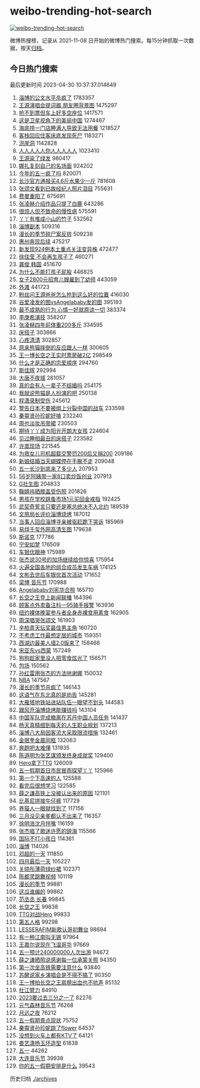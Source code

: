 # weibo-trending-hot-search

[![weibo-trending-hot-search](https://github.com/ameizi/weibo-trending-hot-search/actions/workflows/ci.yml/badge.svg)](https://github.com/ameizi/weibo-trending-hot-search/actions/workflows/ci.yml)

微博热搜榜，记录从 2021-11-08 日开始的微博热门搜索。每15分钟抓取一次数据，按天[归档](./archives)。

## 今日热门搜索

<!-- BEGIN --> 
最后更新时间 2023-04-30 10:37:37.014649 
1. [淄博的公文水平杀疯了](https://s.weibo.com/weibo?q=%E6%B7%84%E5%8D%9A%E7%9A%84%E5%85%AC%E6%96%87%E6%B0%B4%E5%B9%B3%E6%9D%80%E7%96%AF%E4%BA%86&t=31&band_rank=2&Refer=top) 1783357
1. [王源演唱会提词器 朋友圈背景图](https://s.weibo.com/weibo?q=%E7%8E%8B%E6%BA%90%E6%BC%94%E5%94%B1%E4%BC%9A%E6%8F%90%E8%AF%8D%E5%99%A8%20%E6%9C%8B%E5%8F%8B%E5%9C%88%E8%83%8C%E6%99%AF%E5%9B%BE&t=31&band_rank=1&Refer=top) 1475297
1. [抢不到票但车上好多空座位](https://s.weibo.com/weibo?q=%23%E6%8A%A2%E4%B8%8D%E5%88%B0%E7%A5%A8%E4%BD%86%E8%BD%A6%E4%B8%8A%E5%A5%BD%E5%A4%9A%E7%A9%BA%E5%BA%A7%E4%BD%8D%23&t=31&band_rank=31&Refer=top) 1417571
1. [这是卫星视角下的美丽中国](https://s.weibo.com/weibo?q=%23%E8%BF%99%E6%98%AF%E5%8D%AB%E6%98%9F%E8%A7%86%E8%A7%92%E4%B8%8B%E7%9A%84%E7%BE%8E%E4%B8%BD%E4%B8%AD%E5%9B%BD%23&t=31&band_rank=3&Refer=top) 1274467
1. [海底捞一门店睡满人导致无法用餐](https://s.weibo.com/weibo?q=%23%E6%B5%B7%E5%BA%95%E6%8D%9E%E4%B8%80%E9%97%A8%E5%BA%97%E7%9D%A1%E6%BB%A1%E4%BA%BA%E5%AF%BC%E8%87%B4%E6%97%A0%E6%B3%95%E7%94%A8%E9%A4%90%23&t=31&band_rank=1&Refer=top) 1218527
1. [客栈回应住客床底发现死尸](https://s.weibo.com/weibo?q=%23%E5%AE%A2%E6%A0%88%E5%9B%9E%E5%BA%94%E4%BD%8F%E5%AE%A2%E5%BA%8A%E5%BA%95%E5%8F%91%E7%8E%B0%E6%AD%BB%E5%B0%B8%23&t=31&band_rank=31&Refer=top) 1183271
1. [洪崖洞](https://s.weibo.com/weibo?q=%E6%B4%AA%E5%B4%96%E6%B4%9E&t=31&band_rank=2&Refer=top) 1142828
1. [人人人人人你人人人人人](https://s.weibo.com/weibo?q=%23%E4%BA%BA%E4%BA%BA%E4%BA%BA%E4%BA%BA%E4%BA%BA%E4%BD%A0%E4%BA%BA%E4%BA%BA%E4%BA%BA%E4%BA%BA%E4%BA%BA%23&t=31&band_rank=21&Refer=top) 1023410
1. [王源染了绿发](https://s.weibo.com/weibo?q=%23%E7%8E%8B%E6%BA%90%E6%9F%93%E4%BA%86%E7%BB%BF%E5%8F%91%23&t=31&band_rank=4&Refer=top) 980417
1. [娜扎复刻自己的名场面](https://s.weibo.com/weibo?q=%23%E5%A8%9C%E6%89%8E%E5%A4%8D%E5%88%BB%E8%87%AA%E5%B7%B1%E7%9A%84%E5%90%8D%E5%9C%BA%E9%9D%A2%23&t=31&band_rank=5&Refer=top) 924202
1. [今年的五一疯了吗](https://s.weibo.com/weibo?q=%23%E4%BB%8A%E5%B9%B4%E7%9A%84%E4%BA%94%E4%B8%80%E7%96%AF%E4%BA%86%E5%90%97%23&t=31&band_rank=6&Refer=top) 820071
1. [长沙官方通报买4.6斤水果少一斤](https://s.weibo.com/weibo?q=%23%E9%95%BF%E6%B2%99%E5%AE%98%E6%96%B9%E9%80%9A%E6%8A%A5%E4%B9%B04.6%E6%96%A4%E6%B0%B4%E6%9E%9C%E5%B0%91%E4%B8%80%E6%96%A4%23&t=31&band_rank=30&Refer=top) 781608
1. [张颂文看到已故经纪人照片泪目](https://s.weibo.com/weibo?q=%23%E5%BC%A0%E9%A2%82%E6%96%87%E7%9C%8B%E5%88%B0%E5%B7%B2%E6%95%85%E7%BB%8F%E7%BA%AA%E4%BA%BA%E7%85%A7%E7%89%87%E6%B3%AA%E7%9B%AE%23&t=31&band_rank=6&Refer=top) 755631
1. [费曼重阳了](https://s.weibo.com/weibo?q=%23%E8%B4%B9%E6%9B%BC%E9%87%8D%E9%98%B3%E4%BA%86%23&t=31&band_rank=28&Refer=top) 675691
1. [张凌赫介绍作品只提了白鹿](https://s.weibo.com/weibo?q=%23%E5%BC%A0%E5%87%8C%E8%B5%AB%E4%BB%8B%E7%BB%8D%E4%BD%9C%E5%93%81%E5%8F%AA%E6%8F%90%E4%BA%86%E7%99%BD%E9%B9%BF%23&t=31&band_rank=7&Refer=top) 643286
1. [很烦人但不致命的慢性病](https://s.weibo.com/weibo?q=%23%E5%BE%88%E7%83%A6%E4%BA%BA%E4%BD%86%E4%B8%8D%E8%87%B4%E5%91%BD%E7%9A%84%E6%85%A2%E6%80%A7%E7%97%85%23&t=31&band_rank=10&Refer=top) 575591
1. [丫丫有堆成小山的竹子](https://s.weibo.com/weibo?q=%23%E4%B8%AB%E4%B8%AB%E6%9C%89%E5%A0%86%E6%88%90%E5%B0%8F%E5%B1%B1%E7%9A%84%E7%AB%B9%E5%AD%90%23&t=31&band_rank=8&Refer=top) 532562
1. [淄博副本](https://s.weibo.com/weibo?q=%E6%B7%84%E5%8D%9A%E5%89%AF%E6%9C%AC&t=31&band_rank=8&Refer=top) 509316
1. [漫长的季节碎尸案反转](https://s.weibo.com/weibo?q=%23%E6%BC%AB%E9%95%BF%E7%9A%84%E5%AD%A3%E8%8A%82%E7%A2%8E%E5%B0%B8%E6%A1%88%E5%8F%8D%E8%BD%AC%23&t=31&band_rank=20&Refer=top) 509238
1. [惠州奔现后续](https://s.weibo.com/weibo?q=%E6%83%A0%E5%B7%9E%E5%A5%94%E7%8E%B0%E5%90%8E%E7%BB%AD&t=31&band_rank=11&Refer=top) 475217
1. [新发现924例本土重点关注变异株](https://s.weibo.com/weibo?q=%23%E6%96%B0%E5%8F%91%E7%8E%B0924%E4%BE%8B%E6%9C%AC%E5%9C%9F%E9%87%8D%E7%82%B9%E5%85%B3%E6%B3%A8%E5%8F%98%E5%BC%82%E6%A0%AA%23&t=31&band_rank=17&Refer=top) 472477
1. [徐佳莹 不会再生孩子了](https://s.weibo.com/weibo?q=%E5%BE%90%E4%BD%B3%E8%8E%B9%20%E4%B8%8D%E4%BC%9A%E5%86%8D%E7%94%9F%E5%AD%A9%E5%AD%90%E4%BA%86&t=31&band_rank=11&Refer=top) 460271
1. [龚俊 韩国](https://s.weibo.com/weibo?q=%E9%BE%9A%E4%BF%8A%20%E9%9F%A9%E5%9B%BD&t=31&band_rank=12&Refer=top) 451670
1. [为什么不能打孩子屁股](https://s.weibo.com/weibo?q=%23%E4%B8%BA%E4%BB%80%E4%B9%88%E4%B8%8D%E8%83%BD%E6%89%93%E5%AD%A9%E5%AD%90%E5%B1%81%E8%82%A1%23&t=31&band_rank=13&Refer=top) 446825
1. [女子2800元招育儿嫂雇到了幼师](https://s.weibo.com/weibo?q=%23%E5%A5%B3%E5%AD%902800%E5%85%83%E6%8B%9B%E8%82%B2%E5%84%BF%E5%AB%82%E9%9B%87%E5%88%B0%E4%BA%86%E5%B9%BC%E5%B8%88%23&t=31&band_rank=33&Refer=top) 443059
1. [外滩](https://s.weibo.com/weibo?q=%E5%A4%96%E6%BB%A9&t=31&band_rank=9&Refer=top) 441723
1. [粉丝问王源爸爸怎么抢到这么好的位置](https://s.weibo.com/weibo?q=%23%E7%B2%89%E4%B8%9D%E9%97%AE%E7%8E%8B%E6%BA%90%E7%88%B8%E7%88%B8%E6%80%8E%E4%B9%88%E6%8A%A2%E5%88%B0%E8%BF%99%E4%B9%88%E5%A5%BD%E7%9A%84%E4%BD%8D%E7%BD%AE%23&t=31&band_rank=14&Refer=top) 416030
1. [谷爱凌发的图vsAngelababy发的图](https://s.weibo.com/weibo?q=%23%E8%B0%B7%E7%88%B1%E5%87%8C%E5%8F%91%E7%9A%84%E5%9B%BEvsAngelababy%E5%8F%91%E7%9A%84%E5%9B%BE%23&t=31&band_rank=10&Refer=top) 395193
1. [最不成熟的行为 心情一好就原谅一切](https://s.weibo.com/weibo?q=%E6%9C%80%E4%B8%8D%E6%88%90%E7%86%9F%E7%9A%84%E8%A1%8C%E4%B8%BA%20%E5%BF%83%E6%83%85%E4%B8%80%E5%A5%BD%E5%B0%B1%E5%8E%9F%E8%B0%85%E4%B8%80%E5%88%87&t=31&band_rank=38&Refer=top) 383374
1. [李庚希演技](https://s.weibo.com/weibo?q=%E6%9D%8E%E5%BA%9A%E5%B8%8C%E6%BC%94%E6%8A%80&t=31&band_rank=13&Refer=top) 358207
1. [张凌赫四年前体重200多斤](https://s.weibo.com/weibo?q=%23%E5%BC%A0%E5%87%8C%E8%B5%AB%E5%9B%9B%E5%B9%B4%E5%89%8D%E4%BD%93%E9%87%8D200%E5%A4%9A%E6%96%A4%23&t=31&band_rank=17&Refer=top) 334595
1. [床搭子](https://s.weibo.com/weibo?q=%E5%BA%8A%E6%90%AD%E5%AD%90&t=31&band_rank=21&Refer=top) 303866
1. [心疼清清](https://s.weibo.com/weibo?q=%E5%BF%83%E7%96%BC%E6%B8%85%E6%B8%85&t=31&band_rank=14&Refer=top) 302857
1. [原来熊猫摔倒的反应跟人一样](https://s.weibo.com/weibo?q=%E5%8E%9F%E6%9D%A5%E7%86%8A%E7%8C%AB%E6%91%94%E5%80%92%E7%9A%84%E5%8F%8D%E5%BA%94%E8%B7%9F%E4%BA%BA%E4%B8%80%E6%A0%B7&t=31&band_rank=15&Refer=top) 300605
1. [王一博长空之王实时票房破2亿](https://s.weibo.com/weibo?q=%23%E7%8E%8B%E4%B8%80%E5%8D%9A%E9%95%BF%E7%A9%BA%E4%B9%8B%E7%8E%8B%E5%AE%9E%E6%97%B6%E7%A5%A8%E6%88%BF%E7%A0%B42%E4%BA%BF%23&t=31&band_rank=19&Refer=top) 298549
1. [什么才是正确的恋爱顺序](https://s.weibo.com/weibo?q=%23%E4%BB%80%E4%B9%88%E6%89%8D%E6%98%AF%E6%AD%A3%E7%A1%AE%E7%9A%84%E6%81%8B%E7%88%B1%E9%A1%BA%E5%BA%8F%23&t=31&band_rank=16&Refer=top) 294760
1. [斯佳辉](https://s.weibo.com/weibo?q=%E6%96%AF%E4%BD%B3%E8%BE%89&t=31&band_rank=20&Refer=top) 292994
1. [大唐不夜城](https://s.weibo.com/weibo?q=%E5%A4%A7%E5%94%90%E4%B8%8D%E5%A4%9C%E5%9F%8E&t=31&band_rank=17&Refer=top) 281057
1. [真的会有人一辈子不结婚吗](https://s.weibo.com/weibo?q=%23%E7%9C%9F%E7%9A%84%E4%BC%9A%E6%9C%89%E4%BA%BA%E4%B8%80%E8%BE%88%E5%AD%90%E4%B8%8D%E7%BB%93%E5%A9%9A%E5%90%97%23&t=31&band_rank=18&Refer=top) 254175
1. [我就说熊猫是人扮演的吧](https://s.weibo.com/weibo?q=%23%E6%88%91%E5%B0%B1%E8%AF%B4%E7%86%8A%E7%8C%AB%E6%98%AF%E4%BA%BA%E6%89%AE%E6%BC%94%E7%9A%84%E5%90%A7%23&t=31&band_rank=18&Refer=top) 250138
1. [程潇录制受伤](https://s.weibo.com/weibo?q=%E7%A8%8B%E6%BD%87%E5%BD%95%E5%88%B6%E5%8F%97%E4%BC%A4&t=31&band_rank=19&Refer=top) 245612
1. [警告日本不要被绑上分裂中国的战车](https://s.weibo.com/weibo?q=%23%E8%AD%A6%E5%91%8A%E6%97%A5%E6%9C%AC%E4%B8%8D%E8%A6%81%E8%A2%AB%E7%BB%91%E4%B8%8A%E5%88%86%E8%A3%82%E4%B8%AD%E5%9B%BD%E7%9A%84%E6%88%98%E8%BD%A6%23&t=31&band_rank=24&Refer=top) 233598
1. [秦霄贤孙珍妮好嗑](https://s.weibo.com/weibo?q=%23%E7%A7%A6%E9%9C%84%E8%B4%A4%E5%AD%99%E7%8F%8D%E5%A6%AE%E5%A5%BD%E5%97%91%23&t=31&band_rank=19&Refer=top) 232240
1. [周也淡妆吊带裙](https://s.weibo.com/weibo?q=%23%E5%91%A8%E4%B9%9F%E6%B7%A1%E5%A6%86%E5%90%8A%E5%B8%A6%E8%A3%99%23&t=31&band_rank=32&Refer=top) 230503
1. [期待丫丫成为阳光开朗大女孩](https://s.weibo.com/weibo?q=%23%E6%9C%9F%E5%BE%85%E4%B8%AB%E4%B8%AB%E6%88%90%E4%B8%BA%E9%98%B3%E5%85%89%E5%BC%80%E6%9C%97%E5%A4%A7%E5%A5%B3%E5%AD%A9%23&t=31&band_rank=46&Refer=top) 224604
1. [见过睡相最丑的床搭子](https://s.weibo.com/weibo?q=%23%E8%A7%81%E8%BF%87%E7%9D%A1%E7%9B%B8%E6%9C%80%E4%B8%91%E7%9A%84%E5%BA%8A%E6%90%AD%E5%AD%90%23&t=31&band_rank=23&Refer=top) 223582
1. [许嵩现场](https://s.weibo.com/weibo?q=%E8%AE%B8%E5%B5%A9%E7%8E%B0%E5%9C%BA&t=31&band_rank=22&Refer=top) 221545
1. [为救女儿司机超载交警罚200后又捐200](https://s.weibo.com/weibo?q=%23%E4%B8%BA%E6%95%91%E5%A5%B3%E5%84%BF%E5%8F%B8%E6%9C%BA%E8%B6%85%E8%BD%BD%E4%BA%A4%E8%AD%A6%E7%BD%9A200%E5%90%8E%E5%8F%88%E6%8D%90200%23&t=31&band_rank=49&Refer=top) 209186
1. [新娘结婚当天蝴蝶停在手腕不走](https://s.weibo.com/weibo?q=%23%E6%96%B0%E5%A8%98%E7%BB%93%E5%A9%9A%E5%BD%93%E5%A4%A9%E8%9D%B4%E8%9D%B6%E5%81%9C%E5%9C%A8%E6%89%8B%E8%85%95%E4%B8%8D%E8%B5%B0%23&t=31&band_rank=23&Refer=top) 209048
1. [五一长沙到底来了多少人](https://s.weibo.com/weibo?q=%23%E4%BA%94%E4%B8%80%E9%95%BF%E6%B2%99%E5%88%B0%E5%BA%95%E6%9D%A5%E4%BA%86%E5%A4%9A%E5%B0%91%E4%BA%BA%23&t=31&band_rank=28&Refer=top) 207953
1. [56岁阿姨带一家8口卖炒饭创业](https://s.weibo.com/weibo?q=%2356%E5%B2%81%E9%98%BF%E5%A7%A8%E5%B8%A6%E4%B8%80%E5%AE%B68%E5%8F%A3%E5%8D%96%E7%82%92%E9%A5%AD%E5%88%9B%E4%B8%9A%23&t=31&band_rank=26&Refer=top) 207913
1. [G社生图](https://s.weibo.com/weibo?q=G%E7%A4%BE%E7%94%9F%E5%9B%BE&t=31&band_rank=24&Refer=top) 204833
1. [鞠婧祎晒膝盖受伤照](https://s.weibo.com/weibo?q=%23%E9%9E%A0%E5%A9%A7%E7%A5%8E%E6%99%92%E8%86%9D%E7%9B%96%E5%8F%97%E4%BC%A4%E7%85%A7%23&t=31&band_rank=36&Refer=top) 201826
1. [男孩在学校跳蚤市场1元买回金戒指](https://s.weibo.com/weibo?q=%23%E7%94%B7%E5%AD%A9%E5%9C%A8%E5%AD%A6%E6%A0%A1%E8%B7%B3%E8%9A%A4%E5%B8%82%E5%9C%BA1%E5%85%83%E4%B9%B0%E5%9B%9E%E9%87%91%E6%88%92%E6%8C%87%23&t=31&band_rank=39&Refer=top) 192425
1. [武契奇誓言只要还是塞总统决不入北约](https://s.weibo.com/weibo?q=%23%E6%AD%A6%E5%A5%91%E5%A5%87%E8%AA%93%E8%A8%80%E5%8F%AA%E8%A6%81%E8%BF%98%E6%98%AF%E5%A1%9E%E6%80%BB%E7%BB%9F%E5%86%B3%E4%B8%8D%E5%85%A5%E5%8C%97%E7%BA%A6%23&t=31&band_rank=22&Refer=top) 189539
1. [文旅局长评价淄博烧烤](https://s.weibo.com/weibo?q=%23%E6%96%87%E6%97%85%E5%B1%80%E9%95%BF%E8%AF%84%E4%BB%B7%E6%B7%84%E5%8D%9A%E7%83%A7%E7%83%A4%23&t=31&band_rank=27&Refer=top) 187012
1. [当事人回应淄博寻亲被驱赶跪下哭诉](https://s.weibo.com/weibo?q=%23%E5%BD%93%E4%BA%8B%E4%BA%BA%E5%9B%9E%E5%BA%94%E6%B7%84%E5%8D%9A%E5%AF%BB%E4%BA%B2%E8%A2%AB%E9%A9%B1%E8%B5%B6%E8%B7%AA%E4%B8%8B%E5%93%AD%E8%AF%89%23&t=31&band_rank=23&Refer=top) 185969
1. [易烊千玺外网高清生图](https://s.weibo.com/weibo?q=%23%E6%98%93%E7%83%8A%E5%8D%83%E7%8E%BA%E5%A4%96%E7%BD%91%E9%AB%98%E6%B8%85%E7%94%9F%E5%9B%BE%23&t=31&band_rank=25&Refer=top) 179638
1. [斯诺克](https://s.weibo.com/weibo?q=%E6%96%AF%E8%AF%BA%E5%85%8B&t=31&band_rank=50&Refer=top) 177786
1. [宁安如梦](https://s.weibo.com/weibo?q=%E5%AE%81%E5%AE%89%E5%A6%82%E6%A2%A6&t=31&band_rank=29&Refer=top) 176509
1. [车银优眼神](https://s.weibo.com/weibo?q=%23%E8%BD%A6%E9%93%B6%E4%BC%98%E7%9C%BC%E7%A5%9E%23&t=31&band_rank=26&Refer=top) 175989
1. [张杰说30号的加场继续给你惊喜](https://s.weibo.com/weibo?q=%23%E5%BC%A0%E6%9D%B0%E8%AF%B430%E5%8F%B7%E7%9A%84%E5%8A%A0%E5%9C%BA%E7%BB%A7%E7%BB%AD%E7%BB%99%E4%BD%A0%E6%83%8A%E5%96%9C%23&t=31&band_rank=38&Refer=top) 175954
1. [火遍全国各地的组合成员发生车祸](https://s.weibo.com/weibo?q=%23%E7%81%AB%E9%81%8D%E5%85%A8%E5%9B%BD%E5%90%84%E5%9C%B0%E7%9A%84%E7%BB%84%E5%90%88%E6%88%90%E5%91%98%E5%8F%91%E7%94%9F%E8%BD%A6%E7%A5%B8%23&t=31&band_rank=17&Refer=top) 174125
1. [文彬去世后车银优首次活动](https://s.weibo.com/weibo?q=%23%E6%96%87%E5%BD%AC%E5%8E%BB%E4%B8%96%E5%90%8E%E8%BD%A6%E9%93%B6%E4%BC%98%E9%A6%96%E6%AC%A1%E6%B4%BB%E5%8A%A8%23&t=31&band_rank=48&Refer=top) 171652
1. [梁博 音乐节](https://s.weibo.com/weibo?q=%E6%A2%81%E5%8D%9A%20%E9%9F%B3%E4%B9%90%E8%8A%82&t=31&band_rank=27&Refer=top) 170988
1. [Angelababy刘宪华合照](https://s.weibo.com/weibo?q=%23Angelababy%E5%88%98%E5%AE%AA%E5%8D%8E%E5%90%88%E7%85%A7%23&t=31&band_rank=43&Refer=top) 165710
1. [长空之王登上新闻联播](https://s.weibo.com/weibo?q=%23%E9%95%BF%E7%A9%BA%E4%B9%8B%E7%8E%8B%E7%99%BB%E4%B8%8A%E6%96%B0%E9%97%BB%E8%81%94%E6%92%AD%23&t=31&band_rank=29&Refer=top) 164396
1. [顾客点外卖备注科一95骑手报警](https://s.weibo.com/weibo?q=%23%E9%A1%BE%E5%AE%A2%E7%82%B9%E5%A4%96%E5%8D%96%E5%A4%87%E6%B3%A8%E7%A7%91%E4%B8%8095%E9%AA%91%E6%89%8B%E6%8A%A5%E8%AD%A6%23&t=31&band_rank=30&Refer=top) 163936
1. [纽约裸体晚宴参与者全身赤裸食用素食](https://s.weibo.com/weibo?q=%23%E7%BA%BD%E7%BA%A6%E8%A3%B8%E4%BD%93%E6%99%9A%E5%AE%B4%E5%8F%82%E4%B8%8E%E8%80%85%E5%85%A8%E8%BA%AB%E8%B5%A4%E8%A3%B8%E9%A3%9F%E7%94%A8%E7%B4%A0%E9%A3%9F%23&t=31&band_rank=31&Refer=top) 162905
1. [周深唱哭张颂文](https://s.weibo.com/weibo?q=%23%E5%91%A8%E6%B7%B1%E5%94%B1%E5%93%AD%E5%BC%A0%E9%A2%82%E6%96%87%23&t=31&band_rank=32&Refer=top) 161903
1. [辛柏青天坛奖最佳男主角](https://s.weibo.com/weibo?q=%23%E8%BE%9B%E6%9F%8F%E9%9D%92%E5%A4%A9%E5%9D%9B%E5%A5%96%E6%9C%80%E4%BD%B3%E7%94%B7%E4%B8%BB%E8%A7%92%23&t=31&band_rank=34&Refer=top) 160720
1. [不考虑工作最想定居的城市](https://s.weibo.com/weibo?q=%23%E4%B8%8D%E8%80%83%E8%99%91%E5%B7%A5%E4%BD%9C%E6%9C%80%E6%83%B3%E5%AE%9A%E5%B1%85%E7%9A%84%E5%9F%8E%E5%B8%82%23&t=31&band_rank=39&Refer=top) 159351
1. [西湖边最美人墙2.0版来了](https://s.weibo.com/weibo?q=%23%E8%A5%BF%E6%B9%96%E8%BE%B9%E6%9C%80%E7%BE%8E%E4%BA%BA%E5%A2%992.0%E7%89%88%E6%9D%A5%E4%BA%86%23&t=31&band_rank=32&Refer=top) 158466
1. [宋亚东vs西蒙](https://s.weibo.com/weibo?q=%23%E5%AE%8B%E4%BA%9A%E4%B8%9Cvs%E8%A5%BF%E8%92%99%23&t=31&band_rank=34&Refer=top) 157249
1. [狗狗趁家里没人把零食炫光了](https://s.weibo.com/weibo?q=%E7%8B%97%E7%8B%97%E8%B6%81%E5%AE%B6%E9%87%8C%E6%B2%A1%E4%BA%BA%E6%8A%8A%E9%9B%B6%E9%A3%9F%E7%82%AB%E5%85%89%E4%BA%86&t=31&band_rank=35&Refer=top) 156571
1. [包场](https://s.weibo.com/weibo?q=%E5%8C%85%E5%9C%BA&t=31&band_rank=36&Refer=top) 150562
1. [孙红雷用张杰的方法哄谢娜](https://s.weibo.com/weibo?q=%23%E5%AD%99%E7%BA%A2%E9%9B%B7%E7%94%A8%E5%BC%A0%E6%9D%B0%E7%9A%84%E6%96%B9%E6%B3%95%E5%93%84%E8%B0%A2%E5%A8%9C%23&t=31&band_rank=30&Refer=top) 150032
1. [NBA](https://s.weibo.com/weibo?q=NBA&t=31&band_rank=40&Refer=top) 147567
1. [漫长的季节杀疯了](https://s.weibo.com/weibo?q=%23%E6%BC%AB%E9%95%BF%E7%9A%84%E5%AD%A3%E8%8A%82%E6%9D%80%E7%96%AF%E4%BA%86%23&t=31&band_rank=37&Refer=top) 146143
1. [这语气在东北真的是劝告](https://s.weibo.com/weibo?q=%23%E8%BF%99%E8%AF%AD%E6%B0%94%E5%9C%A8%E4%B8%9C%E5%8C%97%E7%9C%9F%E7%9A%84%E6%98%AF%E5%8A%9D%E5%91%8A%23&t=31&band_rank=46&Refer=top) 145281
1. [大雁塔地铁站进站队伍一眼望不到头](https://s.weibo.com/weibo?q=%23%E5%A4%A7%E9%9B%81%E5%A1%94%E5%9C%B0%E9%93%81%E7%AB%99%E8%BF%9B%E7%AB%99%E9%98%9F%E4%BC%8D%E4%B8%80%E7%9C%BC%E6%9C%9B%E4%B8%8D%E5%88%B0%E5%A4%B4%23&t=31&band_rank=33&Refer=top) 144583
1. [跟风开淄博烧烤能赚钱吗](https://s.weibo.com/weibo?q=%23%E8%B7%9F%E9%A3%8E%E5%BC%80%E6%B7%84%E5%8D%9A%E7%83%A7%E7%83%A4%E8%83%BD%E8%B5%9A%E9%92%B1%E5%90%97%23&t=31&band_rank=34&Refer=top) 143104
1. [中国军队完成撤离在苏丹中国人员任务](https://s.weibo.com/weibo?q=%23%E4%B8%AD%E5%9B%BD%E5%86%9B%E9%98%9F%E5%AE%8C%E6%88%90%E6%92%A4%E7%A6%BB%E5%9C%A8%E8%8B%8F%E4%B8%B9%E4%B8%AD%E5%9B%BD%E4%BA%BA%E5%91%98%E4%BB%BB%E5%8A%A1%23&t=31&band_rank=42&Refer=top) 141437
1. [杨天真精细到每天的人生职业规划](https://s.weibo.com/weibo?q=%E6%9D%A8%E5%A4%A9%E7%9C%9F%E7%B2%BE%E7%BB%86%E5%88%B0%E6%AF%8F%E5%A4%A9%E7%9A%84%E4%BA%BA%E7%94%9F%E8%81%8C%E4%B8%9A%E8%A7%84%E5%88%92&t=31&band_rank=36&Refer=top) 137213
1. [淄博八大局因客流大采取限流措施](https://s.weibo.com/weibo?q=%23%E6%B7%84%E5%8D%9A%E5%85%AB%E5%A4%A7%E5%B1%80%E5%9B%A0%E5%AE%A2%E6%B5%81%E5%A4%A7%E9%87%87%E5%8F%96%E9%99%90%E6%B5%81%E6%8E%AA%E6%96%BD%23&t=31&band_rank=37&Refer=top) 132461
1. [金珉奎金晨同框](https://s.weibo.com/weibo?q=%23%E9%87%91%E7%8F%89%E5%A5%8E%E9%87%91%E6%99%A8%E5%90%8C%E6%A1%86%23&t=31&band_rank=40&Refer=top) 132063
1. [奔跑吧太难懂](https://s.weibo.com/weibo?q=%23%E5%A5%94%E8%B7%91%E5%90%A7%E5%A4%AA%E9%9A%BE%E6%87%82%23&t=31&band_rank=47&Refer=top) 131935
1. [陈道明为张艺谋颁发终身成就奖](https://s.weibo.com/weibo?q=%23%E9%99%88%E9%81%93%E6%98%8E%E4%B8%BA%E5%BC%A0%E8%89%BA%E8%B0%8B%E9%A2%81%E5%8F%91%E7%BB%88%E8%BA%AB%E6%88%90%E5%B0%B1%E5%A5%96%23&t=31&band_rank=38&Refer=top) 129400
1. [Hero拿下TTG](https://s.weibo.com/weibo?q=Hero%E6%8B%BF%E4%B8%8BTTG&t=31&band_rank=41&Refer=top) 126009
1. [五一假期首日市民冒雨探望丫丫](https://s.weibo.com/weibo?q=%23%E4%BA%94%E4%B8%80%E5%81%87%E6%9C%9F%E9%A6%96%E6%97%A5%E5%B8%82%E6%B0%91%E5%86%92%E9%9B%A8%E6%8E%A2%E6%9C%9B%E4%B8%AB%E4%B8%AB%23&t=31&band_rank=37&Refer=top) 125966
1. [第一个下高速的人](https://s.weibo.com/weibo?q=%23%E7%AC%AC%E4%B8%80%E4%B8%AA%E4%B8%8B%E9%AB%98%E9%80%9F%E7%9A%84%E4%BA%BA%23&t=31&band_rank=35&Refer=top) 125588
1. [看完后很想学习](https://s.weibo.com/weibo?q=%E7%9C%8B%E5%AE%8C%E5%90%8E%E5%BE%88%E6%83%B3%E5%AD%A6%E4%B9%A0&t=31&band_rank=41&Refer=top) 122585
1. [薛之谦高铁上没被认出来的原因](https://s.weibo.com/weibo?q=%23%E8%96%9B%E4%B9%8B%E8%B0%A6%E9%AB%98%E9%93%81%E4%B8%8A%E6%B2%A1%E8%A2%AB%E8%AE%A4%E5%87%BA%E6%9D%A5%E7%9A%84%E5%8E%9F%E5%9B%A0%23&t=31&band_rank=43&Refer=top) 121101
1. [比基尼拼接牛仔裤](https://s.weibo.com/weibo?q=%E6%AF%94%E5%9F%BA%E5%B0%BC%E6%8B%BC%E6%8E%A5%E7%89%9B%E4%BB%94%E8%A3%A4&t=31&band_rank=26&Refer=top) 117729
1. [养猫人一眼就找到了](https://s.weibo.com/weibo?q=%23%E5%85%BB%E7%8C%AB%E4%BA%BA%E4%B8%80%E7%9C%BC%E5%B0%B1%E6%89%BE%E5%88%B0%E4%BA%86%23&t=31&band_rank=49&Refer=top) 117156
1. [三月没见亲爹都认不出来了](https://s.weibo.com/weibo?q=%23%E4%B8%89%E6%9C%88%E6%B2%A1%E8%A7%81%E4%BA%B2%E7%88%B9%E9%83%BD%E8%AE%A4%E4%B8%8D%E5%87%BA%E6%9D%A5%E4%BA%86%23&t=31&band_rank=44&Refer=top) 116357
1. [徐明浩沈月拌嘴](https://s.weibo.com/weibo?q=%23%E5%BE%90%E6%98%8E%E6%B5%A9%E6%B2%88%E6%9C%88%E6%8B%8C%E5%98%B4%23&t=31&band_rank=44&Refer=top) 116159
1. [张杰唱了歌迷许愿的辞海](https://s.weibo.com/weibo?q=%23%E5%BC%A0%E6%9D%B0%E5%94%B1%E4%BA%86%E6%AD%8C%E8%BF%B7%E8%AE%B8%E6%84%BF%E7%9A%84%E8%BE%9E%E6%B5%B7%23&t=31&band_rank=48&Refer=top) 115566
1. [国际不打小孩日](https://s.weibo.com/weibo?q=%23%E5%9B%BD%E9%99%85%E4%B8%8D%E6%89%93%E5%B0%8F%E5%AD%A9%E6%97%A5%23&t=31&band_rank=49&Refer=top) 114361
1. [淄博](https://s.weibo.com/weibo?q=%E6%B7%84%E5%8D%9A&t=31&band_rank=45&Refer=top) 114026
1. [邓超的一天](https://s.weibo.com/weibo?q=%23%E9%82%93%E8%B6%85%E7%9A%84%E4%B8%80%E5%A4%A9%23&t=31&band_rank=50&Refer=top) 111850
1. [四月最后一天](https://s.weibo.com/weibo?q=%23%E5%9B%9B%E6%9C%88%E6%9C%80%E5%90%8E%E4%B8%80%E5%A4%A9%23&t=31&band_rank=31&Refer=top) 105227
1. [关晓彤薄荷绿纱裙](https://s.weibo.com/weibo?q=%23%E5%85%B3%E6%99%93%E5%BD%A4%E8%96%84%E8%8D%B7%E7%BB%BF%E7%BA%B1%E8%A3%99%23&t=31&band_rank=45&Refer=top) 102371
1. [陈都灵跳舞视频](https://s.weibo.com/weibo?q=%23%E9%99%88%E9%83%BD%E7%81%B5%E8%B7%B3%E8%88%9E%E8%A7%86%E9%A2%91%23&t=31&band_rank=46&Refer=top) 101119
1. [漫长的季节](https://s.weibo.com/weibo?q=%E6%BC%AB%E9%95%BF%E7%9A%84%E5%AD%A3%E8%8A%82&t=31&band_rank=47&Refer=top) 99881
1. [这瓜谁编的](https://s.weibo.com/weibo?q=%23%E8%BF%99%E7%93%9C%E8%B0%81%E7%BC%96%E7%9A%84%23&t=31&band_rank=48&Refer=top) 99862
1. [范丞丞 长春](https://s.weibo.com/weibo?q=%E8%8C%83%E4%B8%9E%E4%B8%9E%20%E9%95%BF%E6%98%A5&t=31&band_rank=48&Refer=top) 99845
1. [长空之王](https://s.weibo.com/weibo?q=%E9%95%BF%E7%A9%BA%E4%B9%8B%E7%8E%8B&t=31&band_rank=49&Refer=top) 99838
1. [TTG对战Hero](https://s.weibo.com/weibo?q=%23TTG%E5%AF%B9%E6%88%98Hero%23&t=31&band_rank=50&Refer=top) 99833
1. [第五人格](https://s.weibo.com/weibo?q=%E7%AC%AC%E4%BA%94%E4%BA%BA%E6%A0%BC&t=31&band_rank=50&Refer=top) 99298
1. [LESSERAFIM新歌认哥初舞台](https://s.weibo.com/weibo?q=%23LESSERAFIM%E6%96%B0%E6%AD%8C%E8%AE%A4%E5%93%A5%E5%88%9D%E8%88%9E%E5%8F%B0%23&t=31&band_rank=46&Refer=top) 98694
1. [有一种江南叫无锡](https://s.weibo.com/weibo?q=%23%E6%9C%89%E4%B8%80%E7%A7%8D%E6%B1%9F%E5%8D%97%E5%8F%AB%E6%97%A0%E9%94%A1%23&t=31&band_rank=35&Refer=top) 97964
1. [王嘉尔说现在飞温哥华](https://s.weibo.com/weibo?q=%23%E7%8E%8B%E5%98%89%E5%B0%94%E8%AF%B4%E7%8E%B0%E5%9C%A8%E9%A3%9E%E6%B8%A9%E5%93%A5%E5%8D%8E%23&t=31&band_rank=46&Refer=top) 97669
1. [五一预计240000000人次出游](https://s.weibo.com/weibo?q=%23%E4%BA%94%E4%B8%80%E9%A2%84%E8%AE%A1240000000%E4%BA%BA%E6%AC%A1%E5%87%BA%E6%B8%B8%23&t=31&band_rank=49&Refer=top) 94672
1. [薛之谦晒照说感谢每一位承蒙关照](https://s.weibo.com/weibo?q=%23%E8%96%9B%E4%B9%8B%E8%B0%A6%E6%99%92%E7%85%A7%E8%AF%B4%E6%84%9F%E8%B0%A2%E6%AF%8F%E4%B8%80%E4%BD%8D%E6%89%BF%E8%92%99%E5%85%B3%E7%85%A7%23&t=31&band_rank=44&Refer=top) 94350
1. [第一次坐高铁需要注意什么](https://s.weibo.com/weibo?q=%23%E7%AC%AC%E4%B8%80%E6%AC%A1%E5%9D%90%E9%AB%98%E9%93%81%E9%9C%80%E8%A6%81%E6%B3%A8%E6%84%8F%E4%BB%80%E4%B9%88%23&t=31&band_rank=45&Refer=top) 93840
1. [苏醒说家乡演唱会是不得不搞了](https://s.weibo.com/weibo?q=%23%E8%8B%8F%E9%86%92%E8%AF%B4%E5%AE%B6%E4%B9%A1%E6%BC%94%E5%94%B1%E4%BC%9A%E6%98%AF%E4%B8%8D%E5%BE%97%E4%B8%8D%E6%90%9E%E4%BA%86%23&t=31&band_rank=48&Refer=top) 90350
1. [王一博拍长空之王肩膀出血也不吭声](https://s.weibo.com/weibo?q=%23%E7%8E%8B%E4%B8%80%E5%8D%9A%E6%8B%8D%E9%95%BF%E7%A9%BA%E4%B9%8B%E7%8E%8B%E8%82%A9%E8%86%80%E5%87%BA%E8%A1%80%E4%B9%9F%E4%B8%8D%E5%90%AD%E5%A3%B0%23&t=31&band_rank=49&Refer=top) 85132
1. [杜江臂力](https://s.weibo.com/weibo?q=%23%E6%9D%9C%E6%B1%9F%E8%87%82%E5%8A%9B%23&t=31&band_rank=39&Refer=top) 84910
1. [2023要过去三分之一了](https://s.weibo.com/weibo?q=%232023%E8%A6%81%E8%BF%87%E5%8E%BB%E4%B8%89%E5%88%86%E4%B9%8B%E4%B8%80%E4%BA%86%23&t=31&band_rank=38&Refer=top) 82276
1. [元气森林音乐节](https://s.weibo.com/weibo?q=%E5%85%83%E6%B0%94%E6%A3%AE%E6%9E%97%E9%9F%B3%E4%B9%90%E8%8A%82&t=31&band_rank=42&Refer=top) 76268
1. [月远之夜](https://s.weibo.com/weibo?q=%E6%9C%88%E8%BF%9C%E4%B9%8B%E5%A4%9C&t=31&band_rank=49&Refer=top) 76212
1. [五一假期景点现状](https://s.weibo.com/weibo?q=%23%E4%BA%94%E4%B8%80%E5%81%87%E6%9C%9F%E6%99%AF%E7%82%B9%E7%8E%B0%E7%8A%B6%23&t=31&band_rank=50&Refer=top) 75752
1. [秦霄贤孙珍妮跳了flower](https://s.weibo.com/weibo?q=%23%E7%A7%A6%E9%9C%84%E8%B4%A4%E5%AD%99%E7%8F%8D%E5%A6%AE%E8%B7%B3%E4%BA%86flower%23&t=31&band_rank=44&Refer=top) 64537
1. [没想到火车上都有KTV了](https://s.weibo.com/weibo?q=%23%E6%B2%A1%E6%83%B3%E5%88%B0%E7%81%AB%E8%BD%A6%E4%B8%8A%E9%83%BD%E6%9C%89KTV%E4%BA%86%23&t=31&band_rank=48&Refer=top) 64121
1. [娄艺潇杨玉环造型](https://s.weibo.com/weibo?q=%23%E5%A8%84%E8%89%BA%E6%BD%87%E6%9D%A8%E7%8E%89%E7%8E%AF%E9%80%A0%E5%9E%8B%23&t=31&band_rank=50&Refer=top) 61838
1. [五一](https://s.weibo.com/weibo?q=%E4%BA%94%E4%B8%80&t=31&band_rank=50&Refer=top) 44262
1. [大连音乐节](https://s.weibo.com/weibo?q=%E5%A4%A7%E8%BF%9E%E9%9F%B3%E4%B9%90%E8%8A%82&t=31&band_rank=49&Refer=top) 39938
1. [你的五一假期安排是什么](https://s.weibo.com/weibo?q=%23%E4%BD%A0%E7%9A%84%E4%BA%94%E4%B8%80%E5%81%87%E6%9C%9F%E5%AE%89%E6%8E%92%E6%98%AF%E4%BB%80%E4%B9%88%23&t=31&band_rank=46&Refer=top) 39543
<!-- END -->

历史归档 [./archives](./archives)

